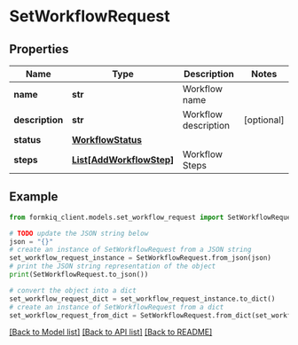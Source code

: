 # SetWorkflowRequest


## Properties

Name | Type | Description | Notes
------------ | ------------- | ------------- | -------------
**name** | **str** | Workflow name | 
**description** | **str** | Workflow description | [optional] 
**status** | [**WorkflowStatus**](WorkflowStatus.md) |  | 
**steps** | [**List[AddWorkflowStep]**](AddWorkflowStep.md) | Workflow Steps | 

## Example

```python
from formkiq_client.models.set_workflow_request import SetWorkflowRequest

# TODO update the JSON string below
json = "{}"
# create an instance of SetWorkflowRequest from a JSON string
set_workflow_request_instance = SetWorkflowRequest.from_json(json)
# print the JSON string representation of the object
print(SetWorkflowRequest.to_json())

# convert the object into a dict
set_workflow_request_dict = set_workflow_request_instance.to_dict()
# create an instance of SetWorkflowRequest from a dict
set_workflow_request_from_dict = SetWorkflowRequest.from_dict(set_workflow_request_dict)
```
[[Back to Model list]](../README.md#documentation-for-models) [[Back to API list]](../README.md#documentation-for-api-endpoints) [[Back to README]](../README.md)


